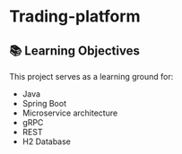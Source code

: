 # Trading-platform 

## 📚 Learning Objectives

This project serves as a learning ground for:
- Java
- Spring Boot
- Microservice architecture
- gRPC
- REST
- H2 Database
